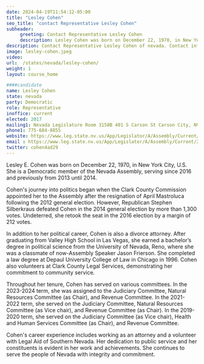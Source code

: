 ```yaml
---
date: 2024-04-19T11:54:12-05:00
title: "Lesley Cohen"
seo_title: "contact Representative Lesley Cohen"
subheader:
     greeting: Contact Representative Lesley Cohen
     description: Lesley Cohen was born on December 22, 1970, in New York City, U.S. She is a Democratic member of the Nevada Assembly, serving since 2016 and previously from 2013 until 2014.
description: Contact Representative Lesley Cohen of nevada. Contact information for Lesley Cohen includes email address, phone number, and mailing address.
image: lesley-cohen.jpeg
video:
url:  /states/nevada/lesley-cohen/
weight: 1
layout: course_home

####candidate
name: Lesley Cohen
state: nevada
party: Democratic
role: Representative
inoffice: current
elected: 2017
mailing1: Nevada Legislature Room 3158B 401 S Carson St Carson City, NV 89701-4747
phone1: 775-684-8855
website: https://www.leg.state.nv.us/App/Legislator/A/Assembly/Current/29/
email : https://www.leg.state.nv.us/App/Legislator/A/Assembly/Current/29/
twitter: cohen4ad29
---
```



Lesley E. Cohen was born on December 22, 1970, in New York City, U.S. She is a Democratic member of the Nevada Assembly, serving since 2016 and previously from 2013 until 2014.

Cohen's journey into politics began when the Clark County Commission appointed her to the Assembly after the resignation of April Mastroluca following the 2012 general election. However, Republican Stephen Silberkraus defeated Cohen in the 2014 general election by more than 1,300 votes. Undeterred, she retook the seat in the 2016 election by a margin of 212 votes.

In addition to her political career, Cohen is also a divorce attorney. After graduating from Valley High School in Las Vegas, she earned a bachelor’s degree in political science from the University of Nevada, Reno, where she was a classmate of now-Assembly Speaker Jason Frierson. She completed a law degree at Depaul University College of Law in Chicago in 1996. Cohen also volunteers at Clark County Legal Services, demonstrating her commitment to community service.

Throughout her tenure, Cohen has served on various committees. In the 2023-2024 term, she was assigned to the Judiciary Committee, Natural Resources Committee (as Chair), and Revenue Committee. In the 2021-2022 term, she served on the Judiciary Committee, Natural Resources Committee (as Vice chair), and Revenue Committee (as Chair). In the 2019-2020 term, she served on the Judiciary Committee (as Vice chair), Health and Human Services Committee (as Chair), and Revenue Committee.

Cohen's career experience includes working as an attorney and a volunteer with Legal Aid of Southern Nevada. Her dedication to public service and her constituents is evident in her work and achievements. She continues to serve the people of Nevada with integrity and commitment.
